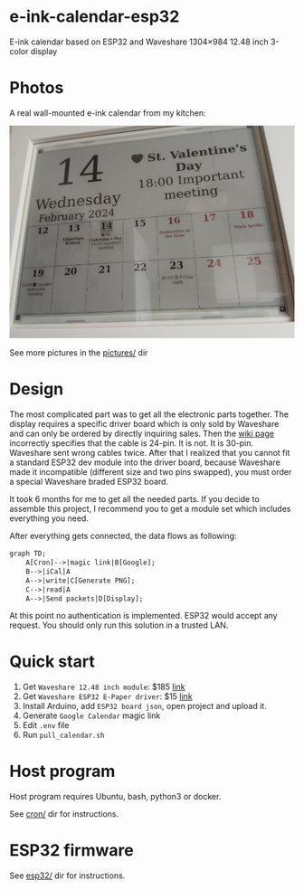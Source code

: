 # e-ink-calendar-esp32
E-ink calendar based on ESP32 and Waveshare 1304×984 12.48 inch 3-color display

# Photos

A real wall-mounted e-ink calendar from my kitchen:

![](pictures/eid.jpg)

See more pictures in the [pictures/](pictures/) dir

# Design

The most complicated part was to get all the electronic parts together.
The display requires a specific driver board which is only sold by Waveshare and can only be ordered by directly inquiring sales. Then the [wiki page](https://www.waveshare.com/wiki/12.48inch_e-Paper_Module_(B)) incorrectly specifies that the cable is 24-pin. It is not. It is 30-pin. Waveshare sent wrong cables twice. After that I realized that you cannot fit a standard ESP32 dev module into the driver board, because Waveshare made it incompatible (different size and two pins swapped), you must order a special Waveshare braded ESP32 board.

It took 6 months for me to get all the needed parts. If you decide to assemble this project, I recommend you to get a module set which includes everything you need.

After everything gets connected, the data flows as following:

```mermaid
graph TD;
    A[Cron]-->|magic link|B[Google];
    B-->|iCal|A
    A-->|write|C[Generate PNG];
    C-->|read|A
    A-->|Send packets|D[Display];
```
At this point no authentication is implemented. ESP32 would accept any request. You should only run this solution in a trusted LAN.

# Quick start

1. Get `Waveshare 12.48 inch module`: $185 [link](https://www.waveshare.com/12.48inch-e-paper-module-b.htm)
2. Get `Waveshare ESP32 E-Paper driver`: $15 [link](https://www.waveshare.com/e-paper-esp32-driver-board.htm)
3. Install Arduino, add `ESP32 board json`, open project and upload it.
4. Generate `Google Calendar` magic link
5. Edit `.env` file
6. Run `pull_calendar.sh`

# Host program

Host program requires Ubuntu, bash, python3 or docker.

See [cron/](cron/) dir for instructions.

# ESP32 firmware

See [esp32/](esp32/) dir for instructions.
